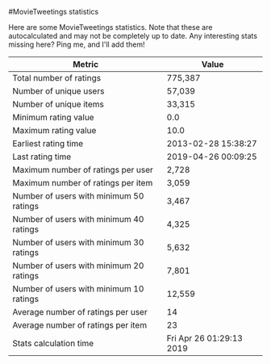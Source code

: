 #MovieTweetings statistics

Here are some MovieTweetings statistics. Note that these are autocalculated and may not be completely up to date. Any interesting stats missing here? Ping me, and I'll add them!

Metric | Value
--- | ---
Total number of ratings                 | 775,387
Number of unique users                  | 57,039
Number of unique items                  | 33,315
Minimum rating value                    | 0.0
Maximum rating value                    | 10.0
Earliest rating time                    | 2013-02-28 15:38:27
Last rating time                        | 2019-04-26 00:09:25
Maximum number of ratings per user      | 2,728
Maximum number of ratings per item      | 3,059
Number of users with minimum 50 ratings | 3,467
Number of users with minimum 40 ratings | 4,325
Number of users with minimum 30 ratings | 5,632
Number of users with minimum 20 ratings | 7,801
Number of users with minimum 10 ratings | 12,559
Average number of ratings per user      | 14
Average number of ratings per item      | 23
Stats calculation time                  | Fri Apr 26 01:29:13 2019


